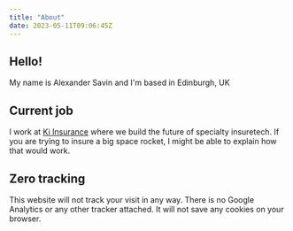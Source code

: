 ```yaml
---
title: "About"
date: 2023-05-11T09:06:45Z
---
```


## Hello!

My name is Alexander Savin and I'm based in Edinburgh, UK

## Current job

I work at [Ki Insurance](https://ki-insurance.com/) where we build the future of specialty insuretech. If you are trying to insure a big space rocket, I might be able to explain how that would work.

## Zero tracking

This website will not track your visit in any way. There is no Google Analytics or any other tracker attached. It will not save any cookies on your browser.
